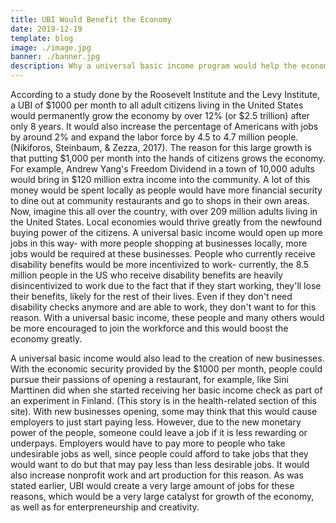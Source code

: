 ```yaml
---
title: UBI Would Benefit the Economy
date: 2019-12-19
template: blog
image: ./image.jpg
banner: ./banner.jpg
description: Why a universal basic income program would help the economy greatly
---
```


  According to a study done by the Roosevelt Institute and the Levy Institute, a UBI of $1000 per month to all adult citizens living in the United States would permanently grow the economy by over 12% (or $2.5 trillion) after only 8 years. It would also increase the percentage of Americans with jobs by around 2% and expand the labor force by 4.5 to 4.7 million people. (Nikiforos, Steinbaum, & Zezza, 2017). The reason for this large growth is that putting $1,000 per month into the hands of citizens grows the economy. For example, Andrew Yang's Freedom Dividend in a town of 10,000 adults would bring in $120 million extra income into the community. A lot of this money would be spent locally as people would have more financial security to dine out at community restaurants and go to shops in their own areas. Now, imagine this all over the country, with over 209 million adults living in the United States. Local economies would thrive greatly from the newfound buying power of the citizens. A universal basic income would open up more jobs in this way- with more people shopping at businesses locally, more jobs would be required at these businesses. People who currently receive disability benefits would be more incentivized to work- currently, the 8.5 million people in the US who receive disability benefits are heavily disincentivized to work due to the fact that if they start working, they'll lose their benefits, likely for the rest of their lives. Even if they don't need disability checks anymore and are able to work, they don't want to for this reason. With a universal basic income, these people and many others would be more encouraged to join the workforce and this would boost the economy greatly. 
  
  A universal basic income would also lead to the creation of new businesses. With the economic security provided by the $1000 per month, people could pursue their passions of opening a restaurant, for example, like Sini Marttinen did when she started receiving her basic income check as part of an experiment in Finland. (This story is in the health-related section of this site). With new businesses opening, some may think that this would cause employers to just start paying less. However, due to the new monetary power of the people, someone could leave a job if it is less rewarding or underpays. Employers would have to pay more to people who take undesirable jobs as well, since people could afford to take jobs that they would want to do but that may pay less than less desirable jobs. It would also increase nonprofit work and art production for this reason. As was stated earlier, UBI would create a very large amount of jobs for these reasons, which would be a very large catalyst for growth of the economy, as well as for enterpreneurship and creativity. 